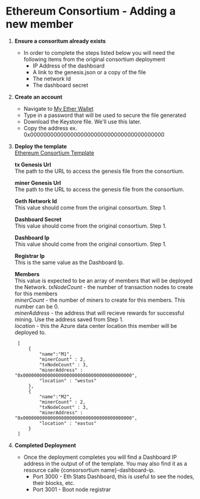 # Ethereum Consortium - Adding a new member

1. **Ensure a consoritum already exists**
    * In order to complete the steps listed below you will need the following items from
    the original consortium deployment
        * IP Address of the dashboard
        * A link to the genesis.json or a copy of the file
        * The network Id
        * The dashboard secret

2. **Create an account**  
    * Navigate to [My Ether Wallet](http://myetherwallet.com)
    * Type in a password that will be used to secure the file generated
    * Download the Keystore file. We'll use this later.
    * Copy the address ex. 0x0000000000000000000000000000000000000000

3. **Deploy the template**  
    [Ethereum Consortium Template](https://portal.azure.com/#create/Microsoft.Template/uri/https%3A%2F%2Fraw.githubusercontent.com%2FEthereumEx%2Fethereum-arm-templates%2Fmaster%2Fethereum-consortium%2Ftemplate.consortiumMember.json)
    
    **tx Genesis Url**  
    The path to the URL to access the genesis file from the consortium.

    **miner Genesis Url**  
    The path to the URL to access the genesis file from the consortium.

    **Geth Network Id**  
    This value should come from the original consortium. Step 1.

    **Dashboard Secret**  
    This value should come from the original consortium. Step 1.

    **Dashboard Ip**  
    This value should come from the original consortium. Step 1.

    **Registrar Ip**  
    This is the same value as the Dashboard Ip.

    **Members**  
    This value is expected to be an array of members that will be deployed the Network.
    *txNodeCount* - the number of transaction nodes to create for this members  
    *minerCount* - the number of miners to create for this members. This number can be 0.  
    *minerAddress* - the address that will recieve rewards for successful mining. Use the address saved from Step 1.  
    *location* - this the Azure data center location this member will be deployed to.  


        [
            {
                "name":"M1",
                "minerCount" : 2,
                "txNodeCount" : 3,
                "minerAddress" : "0x0000000000000000000000000000000000000000",
                "location" : "westus"
            },
            {
                "name":"M2",
                "minerCount" : 2,
                "txNodeCount" : 3,
                "minerAddress" : "0x0000000000000000000000000000000000000000",
                "location" : "eastus"
            }
        ]

5. **Completed Deployment**
    * Once the deployment completes you will find a Dashboard IP address in the output of
    of the template. You may also find it as a resource calle {consorsortium name}-dashboard-ip.
        * Port 3000 - Eth Stats Dashboard, this is useful to see the nodes, their blocks, etc.
        * Port 3001 - Boot node registrar